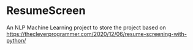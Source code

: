 # ResumeScreen
An NLP Machine Learning project to store the project based on https://thecleverprogrammer.com/2020/12/06/resume-screening-with-python/
